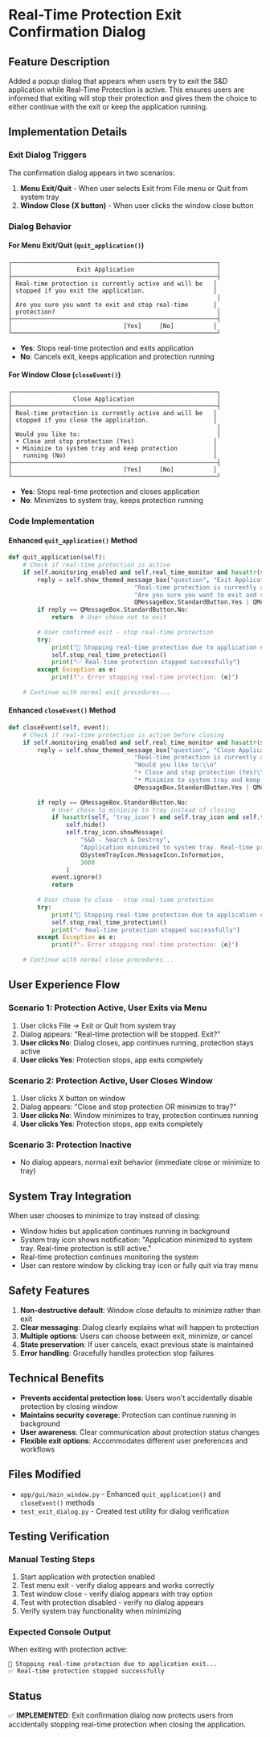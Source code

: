 # Real-Time Protection Exit Confirmation Dialog

## Feature Description

Added a popup dialog that appears when users try to exit the S&D application while Real-Time Protection is active. This ensures users are informed that exiting will stop their protection and gives them the choice to either continue with the exit or keep the application running.

## Implementation Details

### Exit Dialog Triggers

The confirmation dialog appears in two scenarios:

1. **Menu Exit/Quit** - When user selects Exit from File menu or Quit from system tray
2. **Window Close (X button)** - When user clicks the window close button

### Dialog Behavior

#### For Menu Exit/Quit (`quit_application()`)
```
┌─────────────────────────────────────────────────────────┐
│                  Exit Application                       │
├─────────────────────────────────────────────────────────┤
│ Real-time protection is currently active and will be   │
│ stopped if you exit the application.                   │
│                                                         │
│ Are you sure you want to exit and stop real-time       │
│ protection?                                             │
├─────────────────────────────────────────────────────────┤
│                               [Yes]     [No]           │
└─────────────────────────────────────────────────────────┘
```

- **Yes**: Stops real-time protection and exits application
- **No**: Cancels exit, keeps application and protection running

#### For Window Close (`closeEvent()`)
```
┌─────────────────────────────────────────────────────────┐
│                 Close Application                       │
├─────────────────────────────────────────────────────────┤
│ Real-time protection is currently active and will be   │
│ stopped if you close the application.                  │
│                                                         │
│ Would you like to:                                      │
│ • Close and stop protection (Yes)                      │
│ • Minimize to system tray and keep protection          │
│   running (No)                                         │
├─────────────────────────────────────────────────────────┤
│                               [Yes]     [No]           │
└─────────────────────────────────────────────────────────┘
```

- **Yes**: Stops real-time protection and closes application  
- **No**: Minimizes to system tray, keeps protection running

### Code Implementation

#### Enhanced `quit_application()` Method
```python
def quit_application(self):
    # Check if real-time protection is active
    if self.monitoring_enabled and self.real_time_monitor and hasattr(self.real_time_monitor, 'state') and self.real_time_monitor.state.name == 'RUNNING':
        reply = self.show_themed_message_box("question", "Exit Application", 
                                   "Real-time protection is currently active and will be stopped if you exit the application.\\n\\n"
                                   "Are you sure you want to exit and stop real-time protection?",
                                   QMessageBox.StandardButton.Yes | QMessageBox.StandardButton.No)
        if reply == QMessageBox.StandardButton.No:
            return  # User chose not to exit
        
        # User confirmed exit - stop real-time protection
        try:
            print("🛑 Stopping real-time protection due to application exit...")
            self.stop_real_time_protection()
            print("✅ Real-time protection stopped successfully")
        except Exception as e:
            print(f"⚠️ Error stopping real-time protection: {e}")
    
    # Continue with normal exit procedures...
```

#### Enhanced `closeEvent()` Method
```python
def closeEvent(self, event):
    # Check if real-time protection is active before closing
    if self.monitoring_enabled and self.real_time_monitor and hasattr(self.real_time_monitor, 'state') and self.real_time_monitor.state.name == 'RUNNING':
        reply = self.show_themed_message_box("question", "Close Application", 
                                   "Real-time protection is currently active and will be stopped if you close the application.\\n\\n"
                                   "Would you like to:\\n"
                                   "• Close and stop protection (Yes)\\n"
                                   "• Minimize to system tray and keep protection running (No)",
                                   QMessageBox.StandardButton.Yes | QMessageBox.StandardButton.No)
        
        if reply == QMessageBox.StandardButton.No:
            # User chose to minimize to tray instead of closing
            if hasattr(self, 'tray_icon') and self.tray_icon and self.tray_icon.isVisible():
                self.hide()
                self.tray_icon.showMessage(
                    "S&D - Search & Destroy",
                    "Application minimized to system tray. Real-time protection is still active.",
                    QSystemTrayIcon.MessageIcon.Information,
                    3000
                )
            event.ignore()
            return
        
        # User chose to close - stop real-time protection
        try:
            print("🛑 Stopping real-time protection due to application close...")
            self.stop_real_time_protection()
            print("✅ Real-time protection stopped successfully")
        except Exception as e:
            print(f"⚠️ Error stopping real-time protection: {e}")
    
    # Continue with normal close procedures...
```

## User Experience Flow

### Scenario 1: Protection Active, User Exits via Menu
1. User clicks File → Exit or Quit from system tray
2. Dialog appears: "Real-time protection will be stopped. Exit?"
3. **User clicks No**: Dialog closes, app continues running, protection stays active
4. **User clicks Yes**: Protection stops, app exits completely

### Scenario 2: Protection Active, User Closes Window
1. User clicks X button on window
2. Dialog appears: "Close and stop protection OR minimize to tray?"
3. **User clicks No**: Window minimizes to tray, protection continues running
4. **User clicks Yes**: Protection stops, app exits completely

### Scenario 3: Protection Inactive
- No dialog appears, normal exit behavior (immediate close or minimize to tray)

## System Tray Integration

When user chooses to minimize to tray instead of closing:
- Window hides but application continues running in background
- System tray icon shows notification: "Application minimized to system tray. Real-time protection is still active."
- Real-time protection continues monitoring the system
- User can restore window by clicking tray icon or fully quit via tray menu

## Safety Features

1. **Non-destructive default**: Window close defaults to minimize rather than exit
2. **Clear messaging**: Dialog clearly explains what will happen to protection
3. **Multiple options**: Users can choose between exit, minimize, or cancel
4. **State preservation**: If user cancels, exact previous state is maintained
5. **Error handling**: Gracefully handles protection stop failures

## Technical Benefits

- **Prevents accidental protection loss**: Users won't accidentally disable protection by closing window
- **Maintains security coverage**: Protection can continue running in background
- **User awareness**: Clear communication about protection status changes
- **Flexible exit options**: Accommodates different user preferences and workflows

## Files Modified

- `app/gui/main_window.py` - Enhanced `quit_application()` and `closeEvent()` methods
- `test_exit_dialog.py` - Created test utility for dialog verification

## Testing Verification

### Manual Testing Steps
1. Start application with protection enabled
2. Test menu exit - verify dialog appears and works correctly
3. Test window close - verify dialog appears with tray option
4. Test with protection disabled - verify no dialog appears
5. Verify system tray functionality when minimizing

### Expected Console Output
When exiting with protection active:
```
🛑 Stopping real-time protection due to application exit...
✅ Real-time protection stopped successfully
```

## Status
✅ **IMPLEMENTED**: Exit confirmation dialog now protects users from accidentally stopping real-time protection when closing the application.

